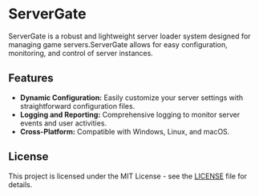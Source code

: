 # ServerGate

ServerGate is a robust and lightweight server loader system designed for managing game servers.ServerGate allows for easy configuration, monitoring, and control of server instances.

## Features

- **Dynamic Configuration:** Easily customize your server settings with straightforward configuration files.
- **Logging and Reporting:** Comprehensive logging to monitor server events and user activities.
- **Cross-Platform:** Compatible with Windows, Linux, and macOS.

## License

This project is licensed under the MIT License - see the [LICENSE](/LICENSE) file for details.
